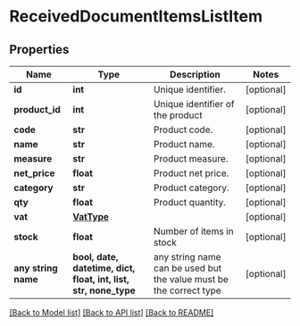# ReceivedDocumentItemsListItem


## Properties
Name | Type | Description | Notes
------------ | ------------- | ------------- | -------------
**id** | **int** | Unique identifier. | [optional] 
**product_id** | **int** | Unique identifier of the product | [optional] 
**code** | **str** | Product code. | [optional] 
**name** | **str** | Product name. | [optional] 
**measure** | **str** | Product measure. | [optional] 
**net_price** | **float** | Product net price. | [optional] 
**category** | **str** | Product category. | [optional] 
**qty** | **float** | Product quantity. | [optional] 
**vat** | [**VatType**](VatType.md) |  | [optional] 
**stock** | **float** | Number of items in stock | [optional] 
**any string name** | **bool, date, datetime, dict, float, int, list, str, none_type** | any string name can be used but the value must be the correct type | [optional]

[[Back to Model list]](../README.md#documentation-for-models) [[Back to API list]](../README.md#documentation-for-api-endpoints) [[Back to README]](../README.md)


